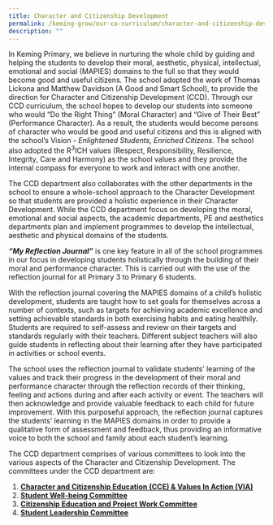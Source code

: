 ```yaml
---
title: Character and Citizenship Development
permalink: /keming-grow/our-co-curriculum/character-and-citizenship-development/
description: ""
---
```

<p>In Keming Primary, we believe in nurturing the whole child by guiding and helping the students to develop their moral, aesthetic, physical, intellectual, emotional and social (MAPIES) domains to the full so that they would become good and useful citizens. The school adopted the work of Thomas Lickona and Matthew Davidson (A Good and Smart School), to provide the direction for Character and Citizenship Development (CCD). Through our CCD curriculum, the school hopes to develop our students into someone who would &ldquo;Do the Right Thing&rdquo; (Moral Character) and &ldquo;Give of Their Best&rdquo; (Performance Character). As a result, the students would become persons of character who would be good and useful citizens and this is aligned with the school&rsquo;s Vision -&nbsp;<em>Enlightened Students, Enriched Citizens</em>. The school also adopted the R<sup>3</sup>ICH values (Respect, Responsibility, Resilience, Integrity, Care and Harmony) as the school values and they provide the internal compass for everyone to work and interact with one another.</p>
<p>The CCD department also collaborates with the other departments in the school to ensure a whole-school approach to the Character Development so that students are provided a holistic experience in their Character Development. While the CCD department focus on developing the moral, emotional and social aspects, the academic departments, PE and aesthetics departments plan and implement programmes to develop the intellectual, aesthetic and physical domains of the students.</p>
<p><strong><em>&ldquo;My Reflection Journal&rdquo;</em></strong>&nbsp;is one key feature in all of the school programmes in our focus in developing students holistically through the building of their moral and performance character. This is carried out with the use of the reflection journal for all Primary 3 to Primary 6 students.</p>
<p>With the reflection journal covering the MAPIES domains of a child&rsquo;s holistic development, students are taught how to set goals for themselves across a number of contexts, such as targets for achieving academic excellence and setting achievable standards in both exercising habits and eating healthily. Students are required to self-assess and review on their targets and standards regularly with their teachers. Different subject teachers will also guide students in reflecting about their learning after they have participated in activities or school events.</p>
<p>The school uses the reflection journal to validate students&rsquo; learning of the values and track their progress in the development of their moral and performance character through the reflection records of their thinking, feeling and actions during and after each activity or event. The teachers will then acknowledge and provide valuable feedback to each child for future improvement. With this purposeful approach, the reflection journal captures the students&rsquo; learning in the MAPIES domains in order to provide a qualitative form of assessment and feedback, thus providing an informative voice to both the school and family about each student&rsquo;s learning.</p>
<p>The CCD department comprises of various committees to look into the various aspects of the Character and Citizenship Development. The committees under the CCD department are:</p>
<ol>
<li><strong><u>Character and Citizenship Education (CCE) &amp; Values In Action (VIA)</u></strong></li>
<li><strong><u>Student Well-being Committee</u></strong></li>
<li><strong><u>Citizenship Education and Project Work Committee</u></strong></li>
<li><strong><u>Student Leadership Committee</u></strong></li>
</ol>